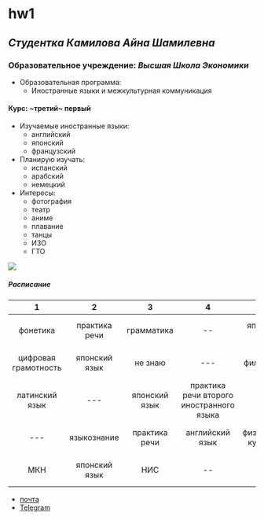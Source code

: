 # hw1
## *Cтудентка* _Камилова Айна Шамилевна_
### Образовательное учреждение: _Высшая Школа Экономики_
+ Образовательная программа:
   - Иностранные языки и межкультурная коммуникация
#### Курс: ~третий~ первый
- Изучаемые иностранные языки:
   + английский
   + японский
   + французский
- Планирую изучать:
   + испанский
   + арабский
   + немецкий
- Интересы:
   + фотография
   + театр
   + аниме
   + плавание
   + танцы
   + ИЗО
   + ГТО
   
![](http://yumenohikari.ru/img/category/japan_art.jpg)

##### _Расписание_
1|2|3|4|5|6|7
|:---:|:---:|:---:|:---:|:---:|:---:|:---:|
фонетика|практика речи|грамматика|--|японский язык|---|---|
цифровая грамотность|японский язык|не знаю|---|философия|английский язык|---|
латинский язык|---|японский язык|практика речи второго иностранного языка|---|цифровая грамотность|---|
---|языкознание|практика речи|английский язык|физическая культура|дискретная математика|---|
МКН|японский язык|НИС|--|ВКБ|латинский язык|---|

* [почта](mailto:aynakamilova@gmail.com)
* [Telegram](https://t.me/freezing_summer)



